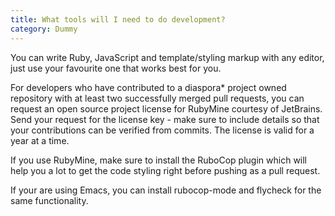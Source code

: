 ```yaml
---
title: What tools will I need to do development?
category: Dummy
---
```


You can write Ruby, JavaScript and template/styling markup with any editor, just use your favourite one that works best for you.

For developers who have contributed to a diaspora* project owned repository with at least two successfully merged pull requests, you can request an open source project license for RubyMine courtesy of JetBrains. Send your request for the license key - make sure to include details so that your contributions can be verified from commits. The license is valid for a year at a time.

If you use RubyMine, make sure to install the RuboCop plugin which will help you a lot to get the code styling right before pushing as a pull request.

If your are using Emacs, you can install rubocop-mode and flycheck for the same functionality.
